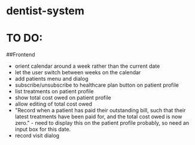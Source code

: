 # dentist-system

# TO DO:
##Frontend
- orient calendar around a week rather than the current date
- let the user switch between weeks on the calendar
- add patients menu and dialog
- subscribe/unsubscribe to healthcare plan button on patient profile
- list treatments on patient profile
- show total cost owed on patient profile
- allow editing of total cost owed
- "Record when a patient has paid their outstanding bill, such that their latest treatments have been paid for, and the total cost owed is now zero." - need to display this on the patient profile probably, so need an input box for this date.
- record visit dialog
